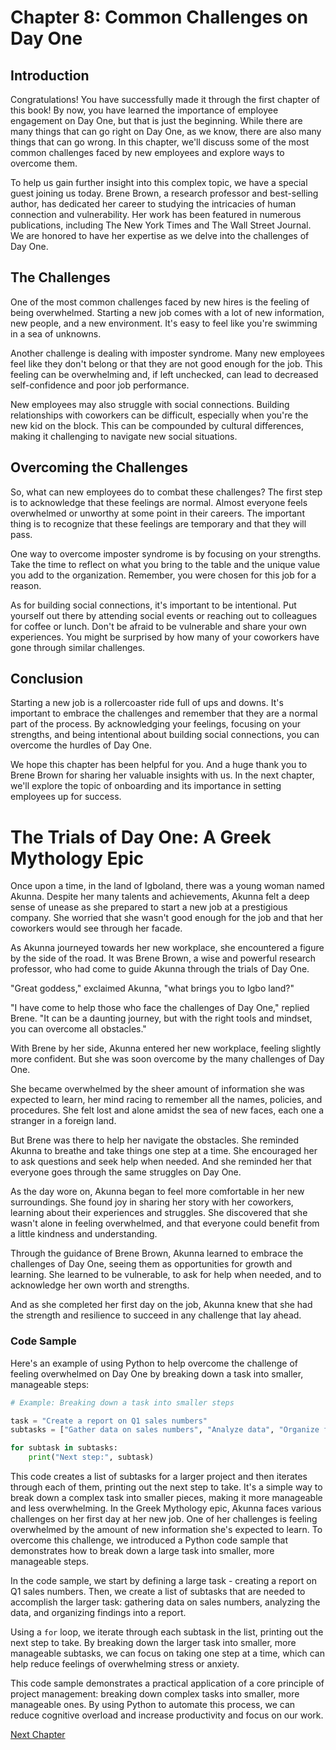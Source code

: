# Chapter 8: Common Challenges on Day One

## Introduction

Congratulations! You have successfully made it through the first chapter of this book! By now, you have learned the importance of employee engagement on Day One, but that is just the beginning. While there are many things that can go right on Day One, as we know, there are also many things that can go wrong. In this chapter, we'll discuss some of the most common challenges faced by new employees and explore ways to overcome them.

To help us gain further insight into this complex topic, we have a special guest joining us today. Brene Brown, a research professor and best-selling author, has dedicated her career to studying the intricacies of human connection and vulnerability. Her work has been featured in numerous publications, including The New York Times and The Wall Street Journal. We are honored to have her expertise as we delve into the challenges of Day One.

## The Challenges

One of the most common challenges faced by new hires is the feeling of being overwhelmed. Starting a new job comes with a lot of new information, new people, and a new environment. It's easy to feel like you're swimming in a sea of unknowns. 

Another challenge is dealing with imposter syndrome. Many new employees feel like they don't belong or that they are not good enough for the job. This feeling can be overwhelming and, if left unchecked, can lead to decreased self-confidence and poor job performance.

New employees may also struggle with social connections. Building relationships with coworkers can be difficult, especially when you're the new kid on the block. This can be compounded by cultural differences, making it challenging to navigate new social situations.

## Overcoming the Challenges

So, what can new employees do to combat these challenges? The first step is to acknowledge that these feelings are normal. Almost everyone feels overwhelmed or unworthy at some point in their careers. The important thing is to recognize that these feelings are temporary and that they will pass.

One way to overcome imposter syndrome is by focusing on your strengths. Take the time to reflect on what you bring to the table and the unique value you add to the organization. Remember, you were chosen for this job for a reason. 

As for building social connections, it's important to be intentional. Put yourself out there by attending social events or reaching out to colleagues for coffee or lunch. Don't be afraid to be vulnerable and share your own experiences. You might be surprised by how many of your coworkers have gone through similar challenges.

## Conclusion

Starting a new job is a rollercoaster ride full of ups and downs. It's important to embrace the challenges and remember that they are a normal part of the process. By acknowledging your feelings, focusing on your strengths, and being intentional about building social connections, you can overcome the hurdles of Day One.

We hope this chapter has been helpful for you. And a huge thank you to Brene Brown for sharing her valuable insights with us. In the next chapter, we'll explore the topic of onboarding and its importance in setting employees up for success.
# The Trials of Day One: A Greek Mythology Epic

Once upon a time, in the land of Igboland, there was a young woman named Akunna. Despite her many talents and achievements, Akunna felt a deep sense of unease as she prepared to start a new job at a prestigious company. She worried that she wasn't good enough for the job and that her coworkers would see through her facade. 

As Akunna journeyed towards her new workplace, she encountered a figure by the side of the road. It was Brene Brown, a wise and powerful research professor, who had come to guide Akunna through the trials of Day One.

"Great goddess," exclaimed Akunna, "what brings you to Igbo land?"

"I have come to help those who face the challenges of Day One," replied Brene. "It can be a daunting journey, but with the right tools and mindset, you can overcome all obstacles."

With Brene by her side, Akunna entered her new workplace, feeling slightly more confident. But she was soon overcome by the many challenges of Day One.

She became overwhelmed by the sheer amount of information she was expected to learn, her mind racing to remember all the names, policies, and procedures. She felt lost and alone amidst the sea of new faces, each one a stranger in a foreign land.

But Brene was there to help her navigate the obstacles. She reminded Akunna to breathe and take things one step at a time. She encouraged her to ask questions and seek help when needed. And she reminded her that everyone goes through the same struggles on Day One. 

As the day wore on, Akunna began to feel more comfortable in her new surroundings. She found joy in sharing her story with her coworkers, learning about their experiences and struggles. She discovered that she wasn't alone in feeling overwhelmed, and that everyone could benefit from a little kindness and understanding.

Through the guidance of Brene Brown, Akunna learned to embrace the challenges of Day One, seeing them as opportunities for growth and learning. She learned to be vulnerable, to ask for help when needed, and to acknowledge her own worth and strengths.

And as she completed her first day on the job, Akunna knew that she had the strength and resilience to succeed in any challenge that lay ahead.

### Code Sample

Here's an example of using Python to help overcome the challenge of feeling overwhelmed on Day One by breaking down a task into smaller, manageable steps:

```python
# Example: Breaking down a task into smaller steps

task = "Create a report on Q1 sales numbers"
subtasks = ["Gather data on sales numbers", "Analyze data", "Organize findings into a report"]

for subtask in subtasks:
    print("Next step:", subtask)
```

This code creates a list of subtasks for a larger project and then iterates through each of them, printing out the next step to take. It's a simple way to break down a complex task into smaller pieces, making it more manageable and less overwhelming.
In the Greek Mythology epic, Akunna faces various challenges on her first day at her new job. One of her challenges is feeling overwhelmed by the amount of new information she's expected to learn. To overcome this challenge, we introduced a Python code sample that demonstrates how to break down a large task into smaller, more manageable steps.

In the code sample, we start by defining a large task - creating a report on Q1 sales numbers. Then, we create a list of subtasks that are needed to accomplish the larger task: gathering data on sales numbers, analyzing the data, and organizing findings into a report.

Using a `for` loop, we iterate through each subtask in the list, printing out the next step to take. By breaking down the larger task into smaller, more manageable subtasks, we can focus on taking one step at a time, which can help reduce feelings of overwhelming stress or anxiety.

This code sample demonstrates a practical application of a core principle of project management: breaking down complex tasks into smaller, more manageable ones. By using Python to automate this process, we can reduce cognitive overload and increase productivity and focus on our work.


[Next Chapter](09_Chapter09.md)